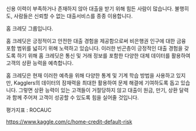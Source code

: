 신용 이력이 부족하거나 존재하지 않아 대출을 받기 위해 힘든 사람이 많습니다. 
불행히도, 사람들은 신뢰할 수 없는 대출서비스를 종종 이용합니다.

홈 크레딧 그룹입니다.

홈 크레딧은 긍정적이고 안전한 대출 경험을 제공함으로써 비은행권 인구에 대한 금융 포함 범위를 넓히기 위해 노력하고 있습니다.
이러한 빈곤층이 긍정적인 대출 경험을 갖도록 하기 위해 홈 크레딧은 통신 및 거래 정보를 포함한 다양한 대체 데이터를 활용하여 고객의 상환 능력을 예측합니다.

홈 크레딧은 현재 이러한 예측을 위해 다양한 통계 및 기계 학습 방법을 사용하고 있지만, Kagglers의 데이터의 잠재력을 최대한 활용하여 문제 해결에 기여하도록 돕고 있습니다.
그렇면 상환 능력이 있는 고객들이 거절당하지 않고 대출이 원금, 만기, 상환 달력과 함께 주어져 고객이 성공할 수 있도록 힘을 실어줄 것입니다.

평가지표 : ROCAUC

https://www.kaggle.com/c/home-credit-default-risk
